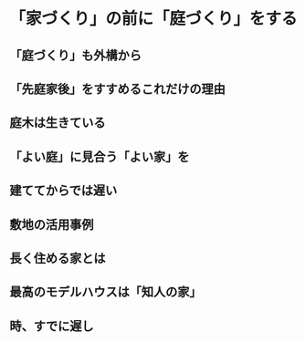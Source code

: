 # 「家づくり」の前に「庭づくり」をする

## 「庭づくり」も外構から

## 「先庭家後」をすすめるこれだけの理由

## 庭木は生きている

## 「よい庭」に見合う「よい家」を

## 建ててからでは遅い

## 敷地の活用事例

## 長く住める家とは

## 最高のモデルハウスは「知人の家」

## 時、すでに遅し

